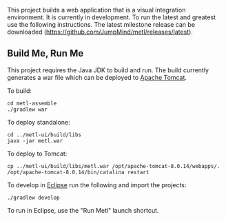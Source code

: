 This project builds a web application that is a visual integration environment.  It is currently in development.  To run the latest and greatest use the following instructions.  The latest milestone release can be downloaded  (https://github.com/JumpMind/metl/releases/latest).

## Build Me, Run Me

This project requires the Java JDK to build and run.  The build currently generates a war file 
which can be deployed to [Apache Tomcat](http://tomcat.apache.org).

To build:
~~~~~
cd metl-assemble
./gradlew war
~~~~~

To deploy standalone:
~~~~~
cd ../metl-ui/build/libs
java -jar metl.war
~~~~~


To deploy to Tomcat:
~~~~~
cp ../metl-ui/build/libs/metl.war /opt/apache-tomcat-8.0.14/webapps/.
/opt/apache-tomcat-8.0.14/bin/catalina restart
~~~~~

To develop in [Eclipse](http://eclipse.org) run the following and import the projects:
~~~~~
./gradlew develop
~~~~~

To run in Eclipse, use the "Run Metl" launch shortcut.
